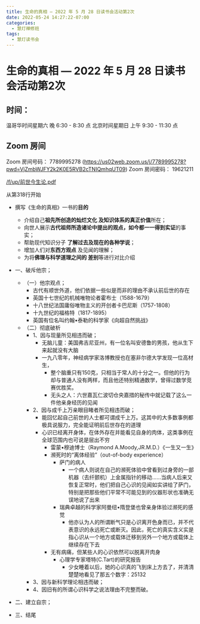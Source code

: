 ```yaml
---
title: 生命的真相 — 2022 年 5 月 28 日读书会活动第2次
date: 2022-05-24 14:27:22-07:00
categories:
  - 慧灯禅修班
tags:
  - 慧灯读书会
---
```

# 生命的真相 — 2022 年 5 月 28 日读书会活动第2次

## 时间：

温哥华时间星期六 晚 6:30 - 8:30 点
北京时间星期日 上午 9:30 - 11:30 点

## Zoom 房间

Zoom 房间号码： 7789995278 (https://us02web.zoom.us/j/7789995278?pwd=VjZmbWJFY2k2K0E5RVB2cTNIQmhqUT09)
Zoom 房间密码： 19621211


[/f/up/前世今生论.pdf](http://huidengchanxiu.net/hdv/f/up/前世今生论.pdf)

从第318行开始


- 撰写《生命的真相》一书的**目的**
  - 介绍自己**祖先所创造的灿烂文化
及知识体系的真正价值**所在；
  - 向世人展示**古代祖师所造诸论中提出的观点，如今都一一得到实证**的事实；
  - 帮助现代知识分子
**了解过去及现在的各种学说**；
  - 增加人们对**东西方观点**
及见闻的理解；
  - 为将**佛理与科学道理之间的
差别**等进行对比介绍

- 一、破斥他宗；
  - （一）他宗观点；
    - 古代有顺世外道，他们依据一些似是而非的理由不承认前后世的存在
    - 英国十七世纪的机械唯物论者霍布士（1588-1679）
    - 十八世纪法国庸俗唯物主义的开创者卡巴尼斯（1757-1808）
    - 十九世纪的福格特（1817-1895）
    - 英国有位名叫约翰•泰勒的科学家《向超自然挑战》
  - （二）彻底破析
    - 1、因与现量所见相违而破；
      - 无脑儿童：美国弗吉尼亚州，有一位名叫安德鲁的男孩，他从生下来起就没有大脑
      - 一九八零年，神经病学家洛博教授也在塞非尔德大学发现一位高材生，
        - 整个脑重只有150克，只相当于常人的十分之一。但他的行为却与普通人没有两样，而且他还特别精通数学，曾得过数学竞赛优胜奖。
        - 无头之人：六世嘉瓦仁波切仓央嘉措的秘传中就记载了这么一件他亲身经历的见闻
    - 2、因与成千上万亲眼目睹者所见相违而破；
      - 能回忆起自己前世的人士都可谓成千上万。这其中的大多数事例都极具说服力，完全能证明前后世存在的道理
      - 心识已经离开身体，在体外存在并能看见自身的肉体，这类事例在全球范围内也可说是层出不穷
        - 雷蒙•穆迪博士（Raymond A.Moody,JR.M.D.）《一生又一生》
        - 濒死时的“离体经验”（out-of-body experience）
          - 萨门的病人
            - 一个病人则说在自己的濒死体验中曾看到过身旁的一部机器（去纤颤机）上金属指针的移动……当病人后来又恢复正常时，他们把自己心识的见闻如实讲给了萨门，特别是把那些他们平常不可能见到的仪器形状也准确无误地说了出来
          - 瑞典卓越的科学家阿曼纽•隋登堡也曾亲身体验过濒死的感觉
            - 他亦认为人的所谓断气只是心识离开色身而已，并不代表意识的永远死亡或断灭。因此，死亡的真实含义实是指心识从一个地方或载体迁移到另外一个地方或载体上继续存在下去
        - 无有病痛，但某些人的心识依然可以脱离开肉身
          - 心理学专家塔特(C.Tart)的研究报告
            - 少女睡着以后，她的心识真的飞到床上方去了，并清清楚楚地看见了那五个数字：25132
    - 3、因与新科学理论相违而破；
    - 4、因旧有的所谓心识科学之说法理由不完整而破。
- 二、建立自宗；
- 三、结尾